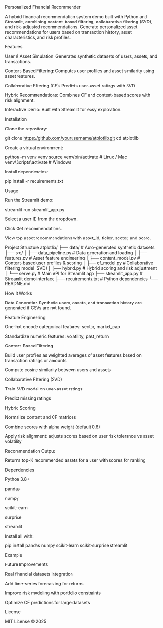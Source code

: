 Personalized Financial Recommender

A hybrid financial recommendation system demo built with Python and Streamlit, combining content-based filtering, collaborative filtering (SVD), and risk-adjusted recommendations. Generate personalized asset recommendations for users based on transaction history, asset characteristics, and risk profiles.

Features

User & Asset Simulation: Generates synthetic datasets of users, assets, and transactions.

Content-Based Filtering: Computes user profiles and asset similarity using asset features.

Collaborative Filtering (CF): Predicts user-asset ratings with SVD.

Hybrid Recommendations: Combines CF and content-based scores with risk alignment.

Interactive Demo: Built with Streamlit for easy exploration.

Installation

Clone the repository:

git clone https://github.com/yourusername/atplotlib.git
cd atplotlib


Create a virtual environment:

python -m venv venv
source venv/bin/activate  # Linux / Mac
venv\Scripts\activate     # Windows


Install dependencies:

pip install -r requirements.txt

Usage

Run the Streamlit demo:

streamlit run streamlit_app.py


Select a user ID from the dropdown.

Click Get recommendations.

View top asset recommendations with asset_id, ticker, sector, and score.

Project Structure
atplotlib/
├── data/                   # Auto-generated synthetic datasets
├── src/
│   ├── data_pipeline.py    # Data generation and loading
│   ├── features.py         # Asset feature engineering
│   ├── content_model.py    # Content-based user profiles & scoring
│   ├── cf_model.py         # Collaborative filtering model (SVD)
│   ├── hybrid.py           # Hybrid scoring and risk adjustment
│   └── serve.py            # Main API for Streamlit app
├── streamlit_app.py        # Streamlit demo interface
├── requirements.txt        # Python dependencies
└── README.md

How it Works

Data Generation
Synthetic users, assets, and transaction history are generated if CSVs are not found.

Feature Engineering

One-hot encode categorical features: sector, market_cap

Standardize numeric features: volatility, past_return

Content-Based Filtering

Build user profiles as weighted averages of asset features based on transaction ratings or amounts

Compute cosine similarity between users and assets

Collaborative Filtering (SVD)

Train SVD model on user-asset ratings

Predict missing ratings

Hybrid Scoring

Normalize content and CF matrices

Combine scores with alpha weight (default 0.6)

Apply risk alignment: adjusts scores based on user risk tolerance vs asset volatility

Recommendation Output

Returns top-K recommended assets for a user with scores for ranking

Dependencies

Python 3.8+

pandas

numpy

scikit-learn

surprise

streamlit

Install all with:

pip install pandas numpy scikit-learn scikit-surprise streamlit

Example

Future Improvements

Real financial datasets integration

Add time-series forecasting for returns

Improve risk modeling with portfolio constraints

Optimize CF predictions for large datasets

License

MIT License © 2025